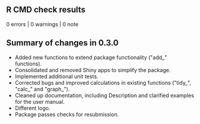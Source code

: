 ## R CMD check results

0 errors | 0 warnings | 0 note


## Summary of changes in 0.3.0

- Added new functions to extend package functionality ("add_" functions).
- Consolidated and removed Shiny apps to simplify the package.
- Implemented additional unit tests.
- Corrected bugs and improved calculations in existing functions ("tidy_", "calc_" and "graph_").
- Cleaned up documentation, including Description and clarified examples for the user manual.
- Different logo.
- Package passes checks for resubmission.
